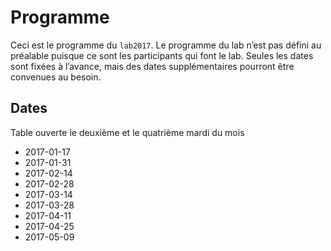 # Programme

Ceci est le programme du `lab2017`. Le programme du lab n’est pas défini au préalable puisque ce sont les participants qui font le lab. Seules les dates sont fixées à l’avance, mais des dates supplémentaires pourront être convenues au besoin.

## Dates

Table ouverte le deuxième et le quatrième mardi du mois
- 2017-01-17
- 2017-01-31
- 2017-02-14
- 2017-02-28
- 2017-03-14
- 2017-03-28
- 2017-04-11
- 2017-04-25
- 2017-05-09
